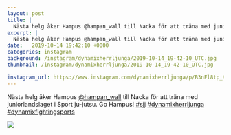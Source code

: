 ```yaml
---
layout: post
title: |
  Nästa helg åker Hampus @hampan_wall till Nacka för att träna med juniorlandslaget i Sport ju-jutsu
excerpt: |
  Nästa helg åker Hampus @hampan_wall till Nacka för att träna med juniorlandslaget i Sport ju-jutsu. Go Hampus!   
date:   2019-10-14 19:42:10 +0000
categories: instagram
background: /instagram/dynamixherrljunga/2019-10-14_19-42-10_UTC.jpg
thumbnail: /instagram/dynamixherrljunga/2019-10-14_19-42-10_UTC.jpg

instagram_url: https://www.instagram.com/dynamixherrljunga/p/B3nFl8tp_Hq
---
```

Nästa helg åker Hampus [@hampan_wall](https://www.instagram.com/hampan_wall/) till Nacka för att träna med juniorlandslaget i Sport ju-jutsu. Go Hampus! [#sjj](https://www.instagram.com/explore/tags/sjj/) [#dynamixherrljunga](https://www.instagram.com/explore/tags/dynamixherrljunga/) [#dynamixfightingsports](https://www.instagram.com/explore/tags/dynamixfightingsports/)



<img src='/www-dynamix-herrljunga/instagram/dynamixherrljunga/2019-10-14_19-42-10_UTC.jpg' class='img-fluid' />

